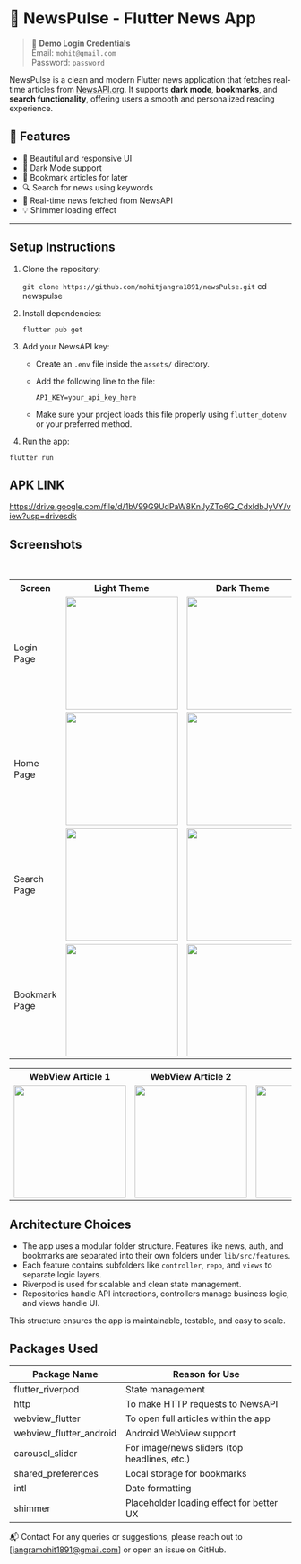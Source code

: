 
# 📰 NewsPulse - Flutter News App
> 📧 **Demo Login Credentials**  
> Email: `mohit@gmail.com`  
> Password: `password`

NewsPulse is a clean and modern Flutter news application that fetches real-time articles from [NewsAPI.org](https://newsapi.org). It supports **dark mode**, **bookmarks**, and **search functionality**, offering users a smooth and personalized reading experience.

## 🚀 Features

- 📱 Beautiful and responsive UI
- 🌙 Dark Mode support
- 🔖 Bookmark articles for later
- 🔍 Search for news using keywords
- 📡 Real-time news fetched from NewsAPI
- 💡 Shimmer loading effect

---

## Setup Instructions

1. Clone the repository:

   ```git clone https://github.com/mohitjangra1891/newsPulse.git```
   cd newspulse

2. Install dependencies:

   ```
   flutter pub get
   ```

4. Add your NewsAPI key:
   - Create an `.env` file inside the `assets/` directory.
   - Add the following line to the file:

     ```
     API_KEY=your_api_key_here
     ```

   - Make sure your project loads this file properly using `flutter_dotenv` or your preferred method.

5. Run the app:

 ``` 
 flutter run
```
## APK LINK
https://drive.google.com/file/d/1bV99G9UdPaW8KnJyZTo6G_CdxldbJyVY/view?usp=drivesdk
## Screenshots

<table>
  <tr>
    <th>Screen</th>
    <th>Light Theme</th>
    <th>Dark Theme</th>
  </tr>
    <tr>
    <td>Login Page</td>
    <td><img src="assets/ss/light_login.jpg" width="200"/></td>
    <td><img src="assets/ss/dark_login.jpg" width="200"/></td>
  </tr>
  <tr>
    <td>Home Page</td>
    <td><img src="assets/ss/light_home.jpg" width="200"/></td>
    <td><img src="assets/ss/dark_home.jpg" width="200"/></td>
  </tr>
  <tr>
    <td>Search Page</td>
    <td><img src="assets/ss/light_search.jpg" width="200"/></td>
    <td><img src="assets/ss/dark_search.jpg" width="200"/></td>
  </tr>
  <tr>
    <td>Bookmark Page</td>
    <td><img src="assets/ss/light_bookmark.jpg" width="200"/></td>
    <td><img src="assets/ss/dark_bookmark.jpg" width="200"/></td>
  </tr>
   <!-- Single Version Screens -->
<br/>

<table>
  <tr>
    <th>WebView Article 1</th>
    <th>WebView Article 2</th>
    <th>Drawer</th>
    <th>No BookMark</th>
  </tr>
  <tr>
    <td><img src="assets/ss/webview_1.jpg" width="200"/></td>
    <td><img src="assets/ss/webview_2.jpg" width="200"/></td>
    <td><img src="assets/ss/drawer.jpg" width="200"/></td>
    <td><img src="assets/ss/no_bookmark.jpg" width="200"/></td>

  </tr>
</table>

## Architecture Choices

- The app uses a modular folder structure. Features like news, auth, and bookmarks are separated into their own folders under `lib/src/features`.
- Each feature contains subfolders like `controller`, `repo`, and `views` to separate logic layers.
- Riverpod is used for scalable and clean state management.
- Repositories handle API interactions, controllers manage business logic, and views handle UI.

This structure ensures the app is maintainable, testable, and easy to scale.

## Packages Used

| Package Name              | Reason for Use                                   |
|---------------------------|--------------------------------------------------|
| flutter_riverpod          | State management                                 |
| http                      | To make HTTP requests to NewsAPI                 |
| webview_flutter           | To open full articles within the app             |
| webview_flutter_android   | Android WebView support                          |
| carousel_slider           | For image/news sliders (top headlines, etc.)     |
| shared_preferences        | Local storage for bookmarks                      |
| intl                      | Date formatting                                  |
| shimmer                   | Placeholder loading effect for better UX         |

📬 Contact
For any queries or suggestions, please reach out to [jangramohit1891@gmail.com] or open an issue on GitHub.
   
